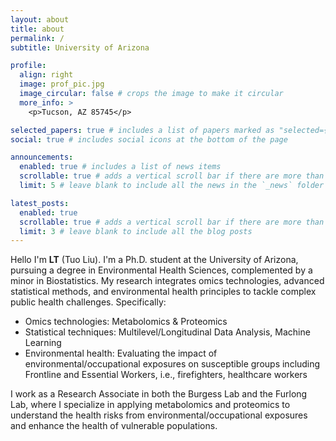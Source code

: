 ```yaml
---
layout: about
title: about
permalink: /
subtitle: University of Arizona

profile:
  align: right
  image: prof_pic.jpg
  image_circular: false # crops the image to make it circular
  more_info: >
    <p>Tucson, AZ 85745</p>

selected_papers: true # includes a list of papers marked as "selected={true}"
social: true # includes social icons at the bottom of the page

announcements:
  enabled: true # includes a list of news items
  scrollable: true # adds a vertical scroll bar if there are more than 3 news items
  limit: 5 # leave blank to include all the news in the `_news` folder

latest_posts:
  enabled: true
  scrollable: true # adds a vertical scroll bar if there are more than 3 new posts items
  limit: 3 # leave blank to include all the blog posts
---
```


<!-- Write your biography here. Tell the world about yourself. Link to your favorite [subreddit](http://reddit.com). You can put a picture in, too. The code is already in, just name your picture `prof_pic.jpg` and put it in the `img/` folder.

Put your address / P.O. box / other info right below your picture. You can also disable any of these elements by editing `profile` property of the YAML header of your `_pages/about.md`. Edit `_bibliography/papers.bib` and Jekyll will render your [publications page](/al-folio/publications/) automatically.

Link to your social media connections, too. This theme is set up to use [Font Awesome icons](https://fontawesome.com/) and [Academicons](https://jpswalsh.github.io/academicons/), like the ones below. Add your Facebook, Twitter, LinkedIn, Google Scholar, or just disable all of them. -->

Hello I'm **LT** (Tuo Liu). I'm a Ph.D. student at the University of Arizona, pursuing a degree in Environmental Health Sciences, complemented by a minor in Biostatistics. My research integrates omics technologies, advanced statistical methods, and environmental health principles to tackle complex public health challenges. Specifically:

- Omics technologies: Metabolomics & Proteomics
- Statistical techniques: Multilevel/Longitudinal Data Analysis, Machine Learning
- Environmental health: Evaluating the impact of environmental/occupational exposures on susceptible groups including Frontline and Essential Workers, i.e., firefighters, healthcare workers

I work as a Research Associate in both the Burgess Lab and the Furlong Lab, where I specialize in applying metabolomics and proteomics to understand the health risks from environmental/occupational exposures and enhance the health of vulnerable populations.
